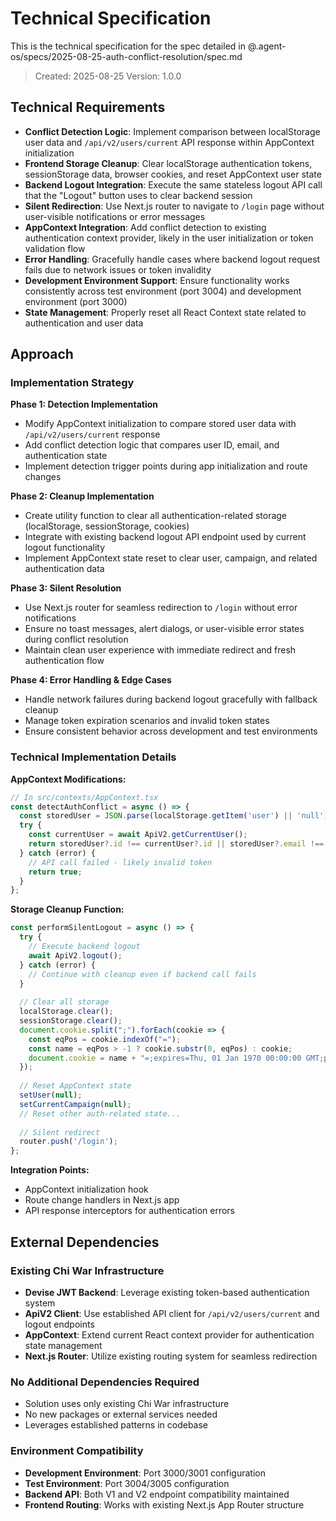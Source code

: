 # Technical Specification

This is the technical specification for the spec detailed in @.agent-os/specs/2025-08-25-auth-conflict-resolution/spec.md

> Created: 2025-08-25
> Version: 1.0.0

## Technical Requirements

- **Conflict Detection Logic**: Implement comparison between localStorage user data and `/api/v2/users/current` API response within AppContext initialization
- **Frontend Storage Cleanup**: Clear localStorage authentication tokens, sessionStorage data, browser cookies, and reset AppContext user state
- **Backend Logout Integration**: Execute the same stateless logout API call that the "Logout" button uses to clear backend session
- **Silent Redirection**: Use Next.js router to navigate to `/login` page without user-visible notifications or error messages
- **AppContext Integration**: Add conflict detection to existing authentication context provider, likely in the user initialization or token validation flow
- **Error Handling**: Gracefully handle cases where backend logout request fails due to network issues or token invalidity
- **Development Environment Support**: Ensure functionality works consistently across test environment (port 3004) and development environment (port 3000)
- **State Management**: Properly reset all React Context state related to authentication and user data

## Approach

### Implementation Strategy

**Phase 1: Detection Implementation**
- Modify AppContext initialization to compare stored user data with `/api/v2/users/current` response
- Add conflict detection logic that compares user ID, email, and authentication state
- Implement detection trigger points during app initialization and route changes

**Phase 2: Cleanup Implementation**
- Create utility function to clear all authentication-related storage (localStorage, sessionStorage, cookies)
- Integrate with existing backend logout API endpoint used by current logout functionality
- Implement AppContext state reset to clear user, campaign, and related authentication data

**Phase 3: Silent Resolution**
- Use Next.js router for seamless redirection to `/login` without error notifications
- Ensure no toast messages, alert dialogs, or user-visible error states during conflict resolution
- Maintain clean user experience with immediate redirect and fresh authentication flow

**Phase 4: Error Handling & Edge Cases**
- Handle network failures during backend logout gracefully with fallback cleanup
- Manage token expiration scenarios and invalid token states
- Ensure consistent behavior across development and test environments

### Technical Implementation Details

**AppContext Modifications:**
```typescript
// In src/contexts/AppContext.tsx
const detectAuthConflict = async () => {
  const storedUser = JSON.parse(localStorage.getItem('user') || 'null');
  try {
    const currentUser = await ApiV2.getCurrentUser();
    return storedUser?.id !== currentUser?.id || storedUser?.email !== currentUser?.email;
  } catch (error) {
    // API call failed - likely invalid token
    return true;
  }
};
```

**Storage Cleanup Function:**
```typescript
const performSilentLogout = async () => {
  try {
    // Execute backend logout
    await ApiV2.logout();
  } catch (error) {
    // Continue with cleanup even if backend call fails
  }
  
  // Clear all storage
  localStorage.clear();
  sessionStorage.clear();
  document.cookie.split(";").forEach(cookie => {
    const eqPos = cookie.indexOf("=");
    const name = eqPos > -1 ? cookie.substr(0, eqPos) : cookie;
    document.cookie = name + "=;expires=Thu, 01 Jan 1970 00:00:00 GMT;path=/";
  });
  
  // Reset AppContext state
  setUser(null);
  setCurrentCampaign(null);
  // Reset other auth-related state...
  
  // Silent redirect
  router.push('/login');
};
```

**Integration Points:**
- AppContext initialization hook
- Route change handlers in Next.js app
- API response interceptors for authentication errors

## External Dependencies

### Existing Chi War Infrastructure
- **Devise JWT Backend**: Leverage existing token-based authentication system
- **ApiV2 Client**: Use established API client for `/api/v2/users/current` and logout endpoints
- **AppContext**: Extend current React context provider for authentication state management
- **Next.js Router**: Utilize existing routing system for seamless redirection

### No Additional Dependencies Required
- Solution uses only existing Chi War infrastructure
- No new packages or external services needed
- Leverages established patterns in codebase

### Environment Compatibility
- **Development Environment**: Port 3000/3001 configuration
- **Test Environment**: Port 3004/3005 configuration  
- **Backend API**: Both V1 and V2 endpoint compatibility maintained
- **Frontend Routing**: Works with existing Next.js App Router structure